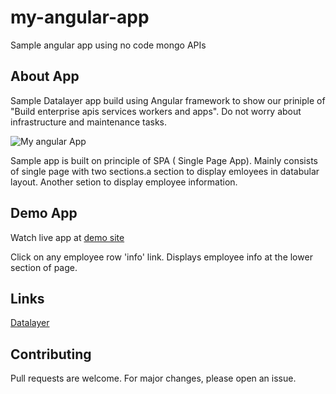 # my-angular-app
Sample angular app using no code mongo APIs


## About App
Sample Datalayer app build using Angular framework to show our priniple of "Build enterprise apis services workers and apps".
Do not worry about infrastructure and maintenance tasks.


![My angular App](https://public.datalayer.in/ea2d2c05/my-angular-app.jpg)

Sample app is built on principle of SPA ( Single Page App).
Mainly consists of single page with two sections.a section to display emloyees in databular layout.
Another setion to display employee information.

## Demo App

Watch live app at <a href="https://my-angular-app.datalayer.in/" target="_blank">demo site</a>

Click on any employee row 'info' link.
Displays employee info at the lower section of page.

## Links
<a href="https://datalayer.in" target="_blank">Datalayer</a>

## Contributing
Pull requests are welcome. For major changes, please open an issue.

